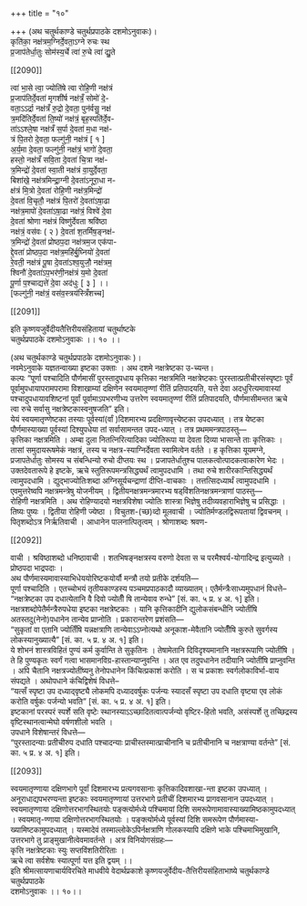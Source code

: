 +++
title = "१०"

+++
(अथ चतुर्थकाण्डे चतुर्थप्रपाठके दशमोऽनुवाकः)।  
कृति॑का॒ नक्ष॑त्रम॒ग्निर्दे॒वता॒ऽग्ने रुचः स्थ  
प्र॒जाप॑तेर्धा॒तुः सोम॑स्य॒र्चे त्वा॑ रु॒चे त्वा॑ द्यु॒ते

[[2090]]

त्वा॑ भा॒से त्वा॒ ज्योति॑षे त्वा रोहि॒णी नक्ष॑त्रं  
प्र॒जाप॑तिर्दे॒वता॑ मृगशी॑र्ष नक्ष॑त्रँ॒ सोमो॑ दे॒-  
वता॒ऽऽर्द्रा नक्ष॑त्रँ रु॒द्रो दे॒वता॒ पुन॑र्वसु॒ नक्ष॑  
त्र॒मदि॑तिर्दे॒वता॑ ति॒ष्यो॑ नक्ष॑त्रं॒ बृह॒स्पति॑र्दे॒व-  
ता॑ऽऽश्ले॒षा नक्ष॑त्रँ स॒र्पा दे॒वता॑ म॒धा नक्ष॑-  
त्रं पि॒तरो दे॒वता॒ फल्गु॑नी॒ नक्ष॑त्रं [ १ ]  
अ॒र्य॒मा दे॒वता॒ फल्गु॑नी॒ नक्ष॑त्रं॒ भागो॑ दे॒वता॒  
हस्तो॒ नक्ष॑त्रँ सवि॒ता दे॒वता॑ चि॒त्रा नक्ष॑-  
त्र॒मिन्द्रो॑ दे॒वता॑ स्वा॒ती नक्ष॑त्रं वा॒युर्दे॒वता॒  
बिशा॑खे॒ नक्ष॑त्रमिन्द्रा॒ग्नी दे॒वता॑ऽनूरा॒धा न-  
क्ष॑त्रं मि॒त्रो दे॒वता॑ रोहि॒णी नक्ष॑त्र॒मिन्द्रो॑  
दे॒वता॑ वि॒चृतौ॒ नक्ष॑त्रं पि॒तरो॑ दे॒वता॑ऽषा॒ढा  
नक्ष॑त्र॒मापो॑ दे॒वता॑ऽषा॒ढा नक्ष॑त्रं॒ विश्वे॑ दे॒वा  
दे॒वता॑ श्रोणा नक्ष॑त्रं विष्णु॑र्देवता श्रवि॑ष्ठा  
नक्ष॑त्रं॒ वस॑वः ( २ ) दे॒वता॑ श॒तर्मिष॒ङ्‍नक्ष॑-  
त्र॒मिन्द्रो॑ दे॒वता॑ प्रोष्ठप॒दा नक्ष॑त्रम॒ज एक॑पा-  
द्दे॒वता॑ प्रोष्ठप॒दा नक्ष॑त्र॒महि॑र्बु॒घ्‍नियो॑ दे॒वता॑  
रे॒वती॒ नक्ष॑त्रं पू॒षा दे॒वता॑ऽश्व॒युजौ॒ नक्ष॑त्रम॒  
श्विनौ॑ दे॒वता॑ऽप॒भर॑णी॒नक्ष॑त्रं य॒मो दे॒वता॑  
पू॒र्णा प॒श्चाद्यत्ते॑ दे॒वा अद॑धुः [ ३ ] ।।  
[फल्गु॑नी॒ नक्ष॑त्रं॒ वस॑व॒स्त्रय॑स्त्रिँशच्‍च]

[[2091]]

इति कृष्णयजुर्वेदीयतैत्तिरीयसंहितायां चतुर्थाष्टके  
चतुर्थप्रपाठके दशमोऽनुवाकः ।। १० ।।

(अथ चतुर्थकाण्डे चतुर्थप्रपाठके दशमोऽनुवाकः )।  
नवमेऽनुवाके यज्ञतन्वाख्या इष्टका उक्ताः । अथ दशमे नक्षत्रेष्टका उ-च्यन्त।  
कल्पः “पूर्णा पश्चादिति पौर्णमासीं पुरस्तादुपधाय कृत्तिका नक्षत्रमिति नक्षत्रेष्टकाः पुरस्तात्प्रतीचीरसंस्पृष्टाः पूर्वं पूर्वामुपधायापरामपरामा विशाखाम्यां दक्षिणेन स्वयमातृण्णां रीतिं प्रतिपादयति, यत्ते देवा अदधुरित्यमावास्यां पश्चादुपधायावशिष्टनां पूर्वां पूर्वामाऽपभरणीभ्य उत्तरेण स्वयमातृण्णां रीतिं प्रतिपादयति, पौर्णमासीमन्तत ऋचे त्वा रुचे सर्वासु नक्षत्रेष्टकास्वनुषजति” इति।  
येयं स्वयमातृण्णेष्टका तस्याः पूर्वस्यां(र्वां )दिशमारभ्य प्रदक्षिणावृत्त्येष्टका उपदध्यात् । तत्र येष्टका पौर्णमास्याख्या पूर्वस्यां दिश्युपधेया तां सर्वासामन्तत उपद-ध्यात् । तत्र प्रथममन्त्रपाठस्तु—  
कृत्तिका नक्षत्रमिति । अम्बा दुला नितत्‍निरित्यादिका ज्योतिरूपा या देवता दिव्या भासान्ते ताः कृत्तिकाः । तासां समुदायरूषमेकं नक्षत्रं, तस्य च नक्षत्र-स्याग्निर्देवता स्वामित्वेन वर्तते । ह कृत्तिका यूयमग्ने, प्रजापतेर्धातुः सोमस्य च संबन्धिन्यो रुचो दीप्तयः स्थ । प्रजापतेर्धातुश्च पालकत्वोत्पादकत्वाकारेण भेदः । उक्तदेवतारूपे हे इष्टके, ऋचे स्तुतिरूपमन्त्रसिद्ध्यर्थं त्वामुपदधामि । तथा रुचे शारीरकान्तिसिद्ध्यर्थं त्वामुपदधामि । द्युद्भाज्योतिःशब्दा अग्निसूर्यचन्द्राणां दीप्ति-वाचकाः । तत्तत्सिदध्यार्थं त्वामुपदधामि । एवमुत्तरेष्वपि नक्षत्रमन्त्रेषु योजनीयम् । द्वितीयनक्षत्रमन्त्रमारभ्य षड्‍‍‍विंशतिनक्षत्रमन्त्राणां पाठस्तु—  
रोहिणी नक्षत्रमिति । अथ रोहिण्यादयो नक्षत्रविशेषा ज्योतिः शास्त्रा भिज्ञेषु तदीव्यवहाराभिज्ञेषु च प्रसिद्धाः । तिष्यः पुष्यः । द्वितीया रोहिणी ज्येष्ठा । विचुतश-(च्छ)व्दो मूलवाची । ज्योतिर्मण्डलद्विरूपतायां द्विवचनम् । पितृशब्दोऽत्र निर्ऋतिवाची । आधानेन पालनात्पितृत्वम् । श्रोणाशब्दः श्रवण-

[[2092]]

वाची । श्रविष्ठाशब्दो धनिष्ठावाची । शतभिषङ्‍नक्षत्रस्य वरुणो देवता स च परमैश्वर्य-योगादिन्द्र इत्युच्यते । प्रोष्ठपदा भाद्रपदाः ।  
अथ पौर्णमास्यमावास्याभिधेययोरिष्टकयोर्यौ मन्त्रौ तयो प्रतीके दर्शयति—  
पूर्णा पश्चादिति । एतच्चोभयं तृतीयकाण्डस्य पञ्चमप्रपाठकादौ व्याख्यातम्। एतैर्मन्त्रैःसाध्यमुपधानं विधत्ते–  
“नक्षत्रेष्टका उप दधात्येतानि वै दिवो ज्योतीँ षि तान्येवाव रुन्धे” [सं. का. ५ प्र. ४ अ. १] इति।  
नक्षत्रशब्दोपेतैर्मन्त्रैरुपधेया इष्टका नक्षत्रेष्टकाः । यानि कृत्तिकादीनि द्युलोकसंबन्धीनि ज्योतींषि अतस्तदु(नेनो)पधानेन तान्येव प्राप्‍नोति । प्रकारान्तरेण प्रशंसति—  
“सुकृतां वा एतानि ज्योतिँषि यन्नक्षत्राणि तान्येवाऽऽप्‍नोत्यथो अनूकाश-मेवैतानि ज्योतीँषि कुरुते सुवर्गस्य लोकस्यानुख्यात्यै” [सं. का. ५ प्र. ४ अ. १] इति।  
ये शोभनं शास्त्रविहितं पुण्यं कर्म कुर्वान्ति ते सुकृतिनः । तेषामेतानि दिविदृश्यमानानि नक्षत्ररूपाणि ज्योतींषि । ते हि पुण्यकृतः स्वर्गं गत्वा भासमानविग्र-हास्तान्याप्‍नुवन्ति । अत एव तदुपधानेन तदीयानि ज्योतींषि प्राप्‍नुवन्ति । अपि चैतानि नक्षत्रज्योतींष्यनु तेनोपधानेन किंचित्प्रकाशं करोति । स च प्रकाशः स्वर्गलोकाविर्भा-वाय संपद्यते । अथोपधाने कंचिद्विशेषं विधत्ते–  
“यत्सँ स्पृष्टा उप दध्याद्‍वृष्ट्यै लोकमपि दध्यादवर्षुकः पर्जन्यः स्यादसँ स्पृष्टा उप दधाति वृष्ट्या एव लोकं करोति वर्षुकः पर्जन्यो भवति” [सं. का. ५ प्र. ४ अ. १] इति।  
इष्टकानां परस्परं स्पर्शे सति वृष्टेः स्थानस्याऽऽच्छादितत्वात्पर्जन्यो वृष्टिर-हितो भवति, असंस्पर्शे तु तच्छिद्रस्य वृष्टिस्थानत्वान्मेघो वर्षणशीलो भवति ।  
उपधाने विशेषान्तरं विधत्ते—  
“पुरस्तादन्याः प्रतीचीरुप दधाति पश्चादन्याः प्राचीस्तस्मात्प्राचीनानि च प्रतीचीनानि च नक्षत्राण्या वर्तन्ते” [सं. का. ५ प्र. ४ अ. १] इति।

[[2093]]

स्वयमातृण्णाया दक्षिणभागे पूर्वां दिशमारभ्य प्रत्यगवसानाः कृत्तिकादिवशाखा-न्ता इष्टका उपध्यात् । अनूराधाद्यपभरण्यन्ता इष्टकाः स्वयमातृण्णायां उत्तरभागे प्रतीचीं दिशमारभ्य प्रागवसानान उपदध्यात् । स्वयमातृण्णाया दक्षिणोत्तरभागस्थितयोः पङ्क्त्योर्मध्ये पश्चिमायां दिशि समरूपेणामावास्याख्यामिष्ठकामुपदध्यात् । स्वयमातृ-ण्णाया दक्षिणोत्तरभागस्थितयोः । पङ्क्त्योर्मध्ये पूर्वस्यां दिशि समरूपेण पौर्णमास्या-ख्यामिष्टकामुपदध्यात् । यस्मादेवं तस्माल्लोकेऽपिर्नक्षत्राणि गोलकस्यापि दक्षिणे भाके पश्चिमाभिमुखानि, उत्तरभागे तु प्राङ्‍मुखानीत्वेवमावर्तन्ते । अत्र विनियोगसंग्रहः—  
कृत्ति नक्षत्रेष्टकाः स्युः सप्तविंशतिरीरिताः ।  
ऋचे त्वा सर्वशेषः स्यात्पूर्णा यत्त इति द्वयम् ।।  
इति श्रीमत्सायणाचार्यविरचिते माधवीये वेदार्थप्रकाशे कृष्णयजुर्वेदीय-तैत्तिरीयसंहिताभाष्ये चतुर्थकाण्डे चतुर्थप्रपाठके  
दशमोऽनुवाकः ।। १०।।
